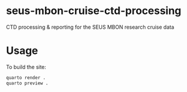 # seus-mbon-cruise-ctd-processing
CTD processing &amp; reporting for the SEUS MBON research cruise data

# Usage 
To build the site:

```bash
quarto render .
quarto preview .
```